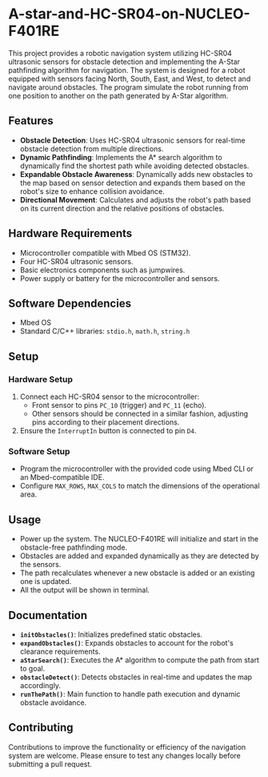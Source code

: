 # A-star-and-HC-SR04-on-NUCLEO-F401RE

This project provides a robotic navigation system utilizing HC-SR04 ultrasonic sensors for obstacle detection and implementing the A-Star pathfinding algorithm for navigation. The system is designed for a robot equipped with sensors facing North, South, East, and West, to detect and navigate around obstacles. The program simulate the robot running from one position to another on the path generated by A-Star algorithm. 

## Features

- **Obstacle Detection**: Uses HC-SR04 ultrasonic sensors for real-time obstacle detection from multiple directions.
- **Dynamic Pathfinding**: Implements the A* search algorithm to dynamically find the shortest path while avoiding detected obstacles.
- **Expandable Obstacle Awareness**: Dynamically adds new obstacles to the map based on sensor detection and expands them based on the robot's size to enhance collision avoidance.
- **Directional Movement**: Calculates and adjusts the robot's path based on its current direction and the relative positions of obstacles.

## Hardware Requirements

- Microcontroller compatible with Mbed OS (STM32).
- Four HC-SR04 ultrasonic sensors.
- Basic electronics components such as jumpwires.
- Power supply or battery for the microcontroller and sensors.

## Software Dependencies

- Mbed OS
- Standard C/C++ libraries: `stdio.h`, `math.h`, `string.h`

## Setup

### Hardware Setup

1. Connect each HC-SR04 sensor to the microcontroller:
   - Front sensor to pins `PC_10` (trigger) and `PC_11` (echo).
   - Other sensors should be connected in a similar fashion, adjusting pins according to their placement directions.
2. Ensure the `InterruptIn` button is connected to pin `D4`.

### Software Setup

- Program the microcontroller with the provided code using Mbed CLI or an Mbed-compatible IDE.
- Configure `MAX_ROWS`, `MAX_COLS` to match the dimensions of the operational area.

## Usage

- Power up the system. The NUCLEO-F401RE will initialize and start in the obstacle-free pathfinding mode.
- Obstacles are added and expanded dynamically as they are detected by the sensors.
- The path recalculates whenever a new obstacle is added or an existing one is updated.
- All the output will be shown in terminal.

## Documentation

- **`initObstacles()`**: Initializes predefined static obstacles.
- **`expandObstacles()`**: Expands obstacles to account for the robot's clearance requirements.
- **`aStarSearch()`**: Executes the A* algorithm to compute the path from start to goal.
- **`obstacleDetect()`**: Detects obstacles in real-time and updates the map accordingly.
- **`runThePath()`**: Main function to handle path execution and dynamic obstacle avoidance.

## Contributing

Contributions to improve the functionality or efficiency of the navigation system are welcome. Please ensure to test any changes locally before submitting a pull request.
